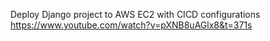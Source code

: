 Deploy Django project to AWS EC2 with CICD configurations
https://www.youtube.com/watch?v=pXNB8uAGlx8&t=371s
